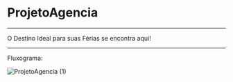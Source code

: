 # ProjetoAgencia

-------------------------------------------------------------------
O Destino Ideal para suas Férias se encontra aqui!


-------------------------------------------------------------------
Fluxograma:

![ProjetoAgencia (1)](https://user-images.githubusercontent.com/79460887/136305514-f71e667a-daed-4840-9c74-b08fdb5cf54b.jpg)
